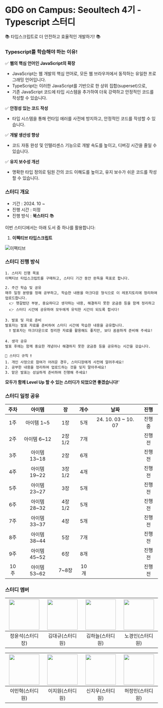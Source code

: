 # GDG on Campus: Seoultech 4기 - Typescript 스터디

📚 타입스크립트로 더 안전하고 효율적인 개발하기! 📚

### Typescript를 학습해야 하는 이유!
✅ **웹의 핵심 언어인 JavaScript의 확장**
* JavaScript는 웹 개발의 핵심 언어로, 모든 웹 브라우저에서 동작하는 유일한 프로그래밍 언어입니다.
* TypeScript는 이러한 JavaScript를 기반으로 한 상위 집합(superset)으로,
* 기존 JavaScript 코드에 타입 시스템을 추가하여 더욱 강력하고 안정적인 코드를 작성할 수 있습니다.

✅ **안정성 있는 코드 작성**
* 타입 시스템을 통해 런타임 에러를 사전에 방지하고, 안정적인 코드를 작성할 수 있습니다.


✅ **개발 생산성 향상**
* 코드 자동 완성 및 인텔리센스 기능으로 개발 속도를 높이고, 디버깅 시간을 줄일 수 있습니다.


✅ **유지 보수성 개선**
* 명확한 타입 정의로 팀원 간의 코드 이해도를 높이고, 유지 보수가 쉬운 코드를 작성할 수 있습니다.

### 스터디 개요

* 기간 : 2024. 10 ~
* 진행 시간 : 미정
* 진행 방식 : **북스터디** 📚

이번 스터디에서는 아래 도서 중 하나를 활용합니다:

1. **이펙티브 타입스크립트**

![이펙티브](https://github.com/user-attachments/assets/342dfa90-f2a4-4774-8756-565470286fa5)

### 스터디 진행 방식
```
1. 스터지 진행 목표
이펙티브 타입스크립트를 구매하고, 스터디 기간 동안 완독을 목표로 합니다.

2. 주간 학습 및 공유
매주 일정 분량을 정해 공부하고, 학습한 내용을 마크다운 형식으로 이 레포지토리에 정리하여 업로드합니다.
  👉 헷갈렸던 부분, 중요하다고 생각하는 내용, 해결하지 못한 궁금증 등을 함께 정리하고
  👉 스터디 시간에 공유하여 모두에게 유익한 시간이 되도록 합시다!

3. 발표 및 자료 준비
발표자는 발표 자료를 준비하여 스터디 시간에 학습한 내용을 공유합니다.
  ❗ 발표자는 마크다운으로 정리한 자료를 활용해도 좋지만, 보다 꼼꼼하게 준비해 주세요!

4. 생각 공유
발표 후에는 함께 중요한 개념이나 해결하지 못한 궁금증 등을 공유하는 시간을 갖습니다.
```

    📣 스터디 규칙 ❗
    1. 개인 사정으로 참여가 어려운 경우, 스터디장에게 사전에 알려주세요!
    2. 공부한 내용을 정리하여 업로드하는 것을 잊지 말아주세요!
    3. 맡은 발표는 성실하게 준비하여 진행해 주세요!

**모두가 함께 Level Up 할 수 있는 스터디가 되었으면 좋겠습니다!**'

### 스터디 일정 공유

| 주차 | 아이템 | 장 | 개수 | 날짜 | 진행 |
|:---:|:---:|:---:|:---:|:---:|:---:|
| 1주 | 아이템 1~5 | 1장 | 5개 | 24. 10. 03 ~ 10. 07 | 진행 중 |
| 2주 | 아이템 6~12 | 2장 1/2 | 7개 | | 진행 전 |
| 3주 | 아이템 13~18 | 2장 | 6개 | | 진행 전 |
| 4주 | 아이템 19~22 | 3장 1/2 | 4개 | | 진행 전 |
| 5주 | 아이템 23~27 | 3장 | 5개 | | 진행 전 |
| 6주 | 아이템 28~32 | 4장 1/2 | 5개 | | 진행 전 |
| 7주 | 아이템 33~37 | 4장 | 5개 | | 진행 전 |
| 8주 | 아이템 38~44 | 5장 | 7개 | | 진행 전 |
| 9주 | 아이템 45~52 | 6장 | 8개 | | 진행 전 |
| 10주 | 아이템 53~62 | 7~8장 | 10개 | | 진행 전 |

### 스터디 멤버

| [<img src="https://github.com/seokkkkkk.png" width="100">](https://github.com/seokkkkkk) | [<img src="https://github.com/KimDaegyu-Dev.png" width="100">](https://github.com/KimDaegyu-Dev) | [<img src="https://github.com/haneulkimhera.png" width="100">](https://github.com/haneulkimhera) | [<img src="https://github.com/kyinn1307.png" width="100">](https://github.com/kyinn1307) |
|:---:|:---:|:---:|:---:|
정윤석(스터디장) | 김대규(스터디원) | 김하늘(스터디원) | 노경인(스터디원) |

| [<img src="https://github.com/Minhyuk12.png" width="100">](https://github.com/Minhyuk12) | [<img src="https://github.com/4ch1o3.png" width="100">](https://github.com/4ch1o3) | [<img src="https://github.com/xxrainow.png" width="100">](https://github.com/xxrainow) | [<img src="https://github.com/jungmin0432.png" width="100">](https://github.com/jungmin0432) |
|:---:|:---:|:---:|:---:|
이민혁(스터디원) | 이지원(스터디원) | 신지우(스터디원) | 허정민(스터디원) |

